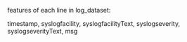 features of each line in log_dataset:

timestamp, syslogfacility, syslogfacilityText, syslogseverity, syslogseverityText, msg